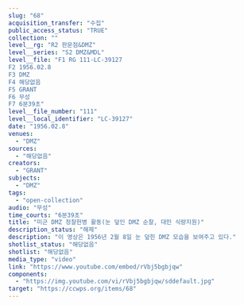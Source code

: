 ```yaml
---
slug: "68"
acquisition_transfer: "수집"
public_access_status: "TRUE"
collection: ""
level__rg: "R2 판문점&DMZ"
level__series: "S2 DMZ&MDL"
level__file: "F1 RG 111-LC-39127
F2 1956.02.8
F3 DMZ 
F4 해당없음 
F5 GRANT
F6 무성 
F7 6분39초"
level__file_number: "111"
level__local_identifier: "LC-39127"
date: "1956.02.8"
venues: 
  - "DMZ"
sources: 
  - "해당없음"
creators: 
  - "GRANT"
subjects: 
  - "DMZ"
tags: 
  - "open-collection"
audio: "무성"
time_courts: "6분39초"
title: "미군 DMZ 정찰헌병 활동(눈 덮인 DMZ 순찰, 대민 식량지원)"
description_status: "해제"
description: "이 영상은 1956년 2월 8일 눈 덮힌 DMZ 모습을 보여주고 있다."
shotlist_status: "해당없음"
shotlist: "해당없음"
media_type: "video"
link: "https://www.youtube.com/embed/rVbj5bgbjqw"
components: 
  - "https://img.youtube.com/vi/rVbj5bgbjqw/sddefault.jpg"
target: "https://ccwps.org/items/68"
---
```

